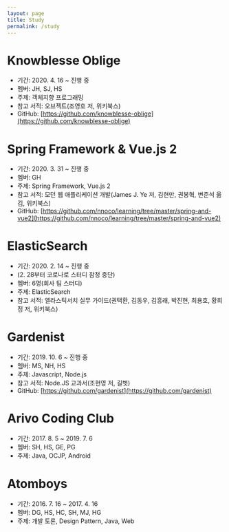 ```yaml
---
layout: page
title: Study
permalink: /study
---
```


# Knowblesse Oblige
- 기간: 2020\. 4. 16 ~ 진행 중
- 멤버: JH, SJ, HS
- 주제: 객체지향 프로그래밍
- 참고 서적: 오브젝트(조영호 저, 위키북스)
- GitHub: [https://github.com/knowblesse-oblige](https://github.com/knowblesse-oblige)

# Spring Framework & Vue.js 2
- 기간: 2020\. 3. 31 ~ 진행 중
- 멤버: GH
- 주제: Spring Framework, Vue.js 2
- 참고 서적: 모던 웹 애플리케이션 개발(James J. Ye 저, 김현만, 권봉혁, 변준석 옮김, 위키북스)
- GitHub: [https://github.com/nnoco/learning/tree/master/spring-and-vue2](https://github.com/nnoco/learning/tree/master/spring-and-vue2)

# ElasticSearch
- 기간: 2020. 2. 14 ~ 진행 중
- (2. 28부터 코로나로 스터디 잠정 중단)
- 멤버: 6명(회사 팀 스터디)
- 주제: ElasticSearch
- 참고 서적: 엘라스틱서치 실무 가이드(권택환, 김동우, 김흥래, 박진현, 최용호, 황희정 저, 위키북스)

# Gardenist
- 기간: 2019\. 10. 6 ~ 진행 중
- 멤버: MS, NH, HS
- 주제: Javascript, Node.js
- 참고 서적: Node.JS 교과서(조현영 저, 길벗)
- GitHub: [https://github.com/gardenist](https://github.com/gardenist)

# Arivo Coding Club
- 기간: 2017\. 8. 5 ~ 2019\. 7. 6
- 멤버: SH, HS, GE, PG
- 주제: Java, OCJP, Android

# Atomboys
- 기간: 2016\. 7. 16 ~ 2017. 4. 16
- 멤버: DG, HS, HC, SH, MJ, HG
- 주제: 개발 토론, Design Pattern, Java, Web